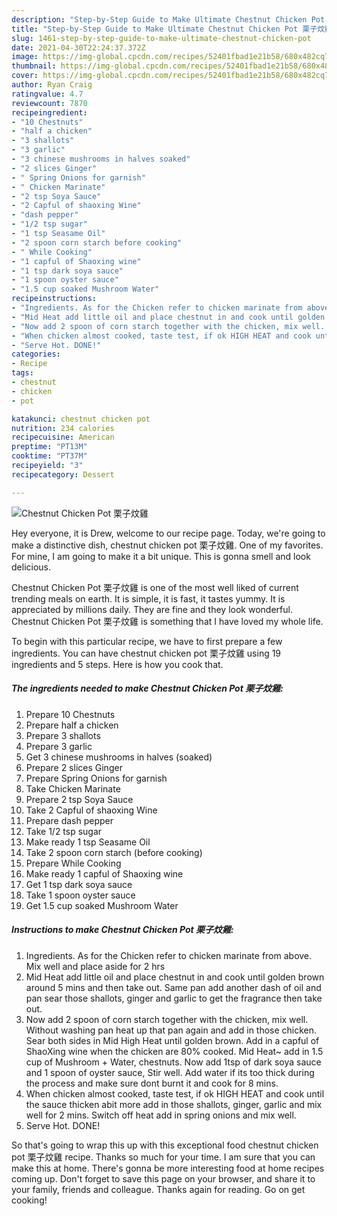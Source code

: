 ```yaml
---
description: "Step-by-Step Guide to Make Ultimate Chestnut Chicken Pot 栗子炆雞"
title: "Step-by-Step Guide to Make Ultimate Chestnut Chicken Pot 栗子炆雞"
slug: 1461-step-by-step-guide-to-make-ultimate-chestnut-chicken-pot
date: 2021-04-30T22:24:37.372Z
image: https://img-global.cpcdn.com/recipes/52401fbad1e21b58/680x482cq70/chestnut-chicken-pot-栗子炆雞-recipe-main-photo.jpg
thumbnail: https://img-global.cpcdn.com/recipes/52401fbad1e21b58/680x482cq70/chestnut-chicken-pot-栗子炆雞-recipe-main-photo.jpg
cover: https://img-global.cpcdn.com/recipes/52401fbad1e21b58/680x482cq70/chestnut-chicken-pot-栗子炆雞-recipe-main-photo.jpg
author: Ryan Craig
ratingvalue: 4.7
reviewcount: 7870
recipeingredient:
- "10 Chestnuts"
- "half a chicken"
- "3 shallots"
- "3 garlic"
- "3 chinese mushrooms in halves soaked"
- "2 slices Ginger"
- " Spring Onions for garnish"
- " Chicken Marinate"
- "2 tsp Soya Sauce"
- "2 Capful of shaoxing Wine"
- "dash pepper"
- "1/2 tsp sugar"
- "1 tsp Seasame Oil"
- "2 spoon corn starch before cooking"
- " While Cooking"
- "1 capful of Shaoxing wine"
- "1 tsp dark soya sauce"
- "1 spoon oyster sauce"
- "1.5 cup soaked Mushroom Water"
recipeinstructions:
- "Ingredients. As for the Chicken refer to chicken marinate from above. Mix well and place aside for 2 hrs"
- "Mid Heat add little oil and place chestnut in and cook until golden brown around 5 mins and then take out. Same pan add another dash of oil and pan sear those shallots, ginger and garlic to get the fragrance then take out."
- "Now add 2 spoon of corn starch together with the chicken, mix well. Without washing pan heat up that pan again and add in those chicken. Sear both sides in Mid High Heat until golden brown. Add in a capful of ShaoXing wine when the chicken are 80% cooked. Mid Heat~ add in 1.5 cup of Mushroom + Water, chestnuts. Now add 1tsp of dark soya sauce and 1 spoon of oyster sauce, Stir well. Add water if its too thick during the process and make sure dont burnt it and cook for 8 mins."
- "When chicken almost cooked, taste test, if ok HIGH HEAT and cook until the sauce thicken abit more add in those shallots, ginger, garlic and mix well for 2 mins. Switch off heat add in spring onions and mix well."
- "Serve Hot. DONE!"
categories:
- Recipe
tags:
- chestnut
- chicken
- pot

katakunci: chestnut chicken pot 
nutrition: 234 calories
recipecuisine: American
preptime: "PT13M"
cooktime: "PT37M"
recipeyield: "3"
recipecategory: Dessert

---
```



![Chestnut Chicken Pot 栗子炆雞](https://img-global.cpcdn.com/recipes/52401fbad1e21b58/680x482cq70/chestnut-chicken-pot-栗子炆雞-recipe-main-photo.jpg)

Hey everyone, it is Drew, welcome to our recipe page. Today, we're going to make a distinctive dish, chestnut chicken pot 栗子炆雞. One of my favorites. For mine, I am going to make it a bit unique. This is gonna smell and look delicious.



Chestnut Chicken Pot 栗子炆雞 is one of the most well liked of current trending meals on earth. It is simple, it is fast, it tastes yummy. It is appreciated by millions daily. They are fine and they look wonderful. Chestnut Chicken Pot 栗子炆雞 is something that I have loved my whole life.


To begin with this particular recipe, we have to first prepare a few ingredients. You can have chestnut chicken pot 栗子炆雞 using 19 ingredients and 5 steps. Here is how you cook that.

<!--inarticleads1-->

##### The ingredients needed to make Chestnut Chicken Pot 栗子炆雞:

1. Prepare 10 Chestnuts
1. Prepare half a chicken
1. Prepare 3 shallots
1. Prepare 3 garlic
1. Get 3 chinese mushrooms in halves (soaked)
1. Prepare 2 slices Ginger
1. Prepare  Spring Onions for garnish
1. Take  Chicken Marinate
1. Prepare 2 tsp Soya Sauce
1. Take 2 Capful of shaoxing Wine
1. Prepare dash pepper
1. Take 1/2 tsp sugar
1. Make ready 1 tsp Seasame Oil
1. Take 2 spoon corn starch (before cooking)
1. Prepare  While Cooking
1. Make ready 1 capful of Shaoxing wine
1. Get 1 tsp dark soya sauce
1. Take 1 spoon oyster sauce
1. Get 1.5 cup soaked Mushroom Water




<!--inarticleads2-->

##### Instructions to make Chestnut Chicken Pot 栗子炆雞:

1. Ingredients. As for the Chicken refer to chicken marinate from above. Mix well and place aside for 2 hrs
1. Mid Heat add little oil and place chestnut in and cook until golden brown around 5 mins and then take out. Same pan add another dash of oil and pan sear those shallots, ginger and garlic to get the fragrance then take out.
1. Now add 2 spoon of corn starch together with the chicken, mix well. Without washing pan heat up that pan again and add in those chicken. Sear both sides in Mid High Heat until golden brown. Add in a capful of ShaoXing wine when the chicken are 80% cooked. Mid Heat~ add in 1.5 cup of Mushroom + Water, chestnuts. Now add 1tsp of dark soya sauce and 1 spoon of oyster sauce, Stir well. Add water if its too thick during the process and make sure dont burnt it and cook for 8 mins.
1. When chicken almost cooked, taste test, if ok HIGH HEAT and cook until the sauce thicken abit more add in those shallots, ginger, garlic and mix well for 2 mins. Switch off heat add in spring onions and mix well.
1. Serve Hot. DONE!




So that's going to wrap this up with this exceptional food chestnut chicken pot 栗子炆雞 recipe. Thanks so much for your time. I am sure that you can make this at home. There's gonna be more interesting food at home recipes coming up. Don't forget to save this page on your browser, and share it to your family, friends and colleague. Thanks again for reading. Go on get cooking!
